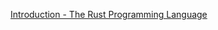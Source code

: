 
[Introduction - The Rust Programming Language](https://doc.rust-lang.org/stable/book/ch00-00-introduction.html)

